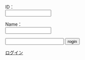 <body>
<form action="#" method="post">
	<p>ID：<br>
	<input type="text" name="name" size="15"></p>
	<p>Name：<br>
	<input type="text" name="name" size="15"></p>
</form>
</body>

<html>
<head>
<title>test</title>
</head>
<body>
<form action="https://takajo-soft36.github.io/RPG-rogin/rog.md" method="get">
<input type="text" name="name">
<input type="submit" value="rogin">
</form>
</body> 
</html>

[ログイン](https://takajo-soft36.github.io/RPG-rogin/rog.md)
